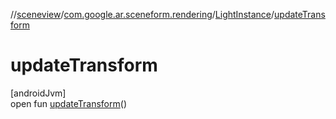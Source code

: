 //[sceneview](../../../index.md)/[com.google.ar.sceneform.rendering](../index.md)/[LightInstance](index.md)/[updateTransform](update-transform.md)

# updateTransform

[androidJvm]\
open fun [updateTransform](update-transform.md)()
